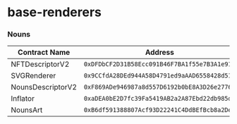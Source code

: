 # base-renderers

### Nouns
| Contract Name     | Address                                    |
|-------------------|--------------------------------------------|
| NFTDescriptorV2   | `0xDFDbCF2D31B58Ecc091B46F7BA1f55e7B3A1e916` |
| SVGRenderer       | `0x9CCfdA28DEd944A58D4791ed9aAAD6558428d51D` | 
| NounsDescriptorV2 | `0xF869ADe946987a8d557D6192b0bE8A3D26e2776D` | 
| Inflator          | `0xaDEA0bE2D7fc39Fa5419AB2a2A87Ebd22db985d0` | 
| NounsArt          | `0xB6df591388807Acf93D22241C4DdBEfBcb8a2DeA` | 
